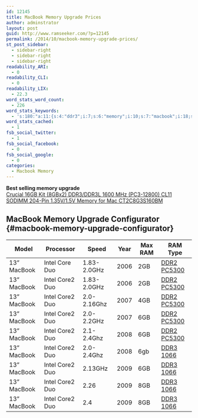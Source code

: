 ```yaml
---
id: 12145
title: MacBook Memory Upgrade Prices
author: adminstrator
layout: post
guid: http://www.ramseeker.com/?p=12145
permalink: /2014/10/macbook-memory-upgrade-prices/
st_post_sidebar:
  - sidebar-right
  - sidebar-right
  - sidebar-right
readability_ARI:
  - 0
readability_CLI:
  - 0
readability_LIX:
  - 22.3
word_stats_word_count:
  - 226
word_stats_keywords:
  - 's:180:"a:11:{s:4:"ddr3";i:7;s:6:"memory";i:10;s:7:"macbook";i:18;s:7:"upgrade";i:5;s:6:"prices";i:8;i:1066;i:6;s:4:"ddr2";i:7;s:5:"intel";i:9;s:6:"pc5300";i:5;s:5:"core2";i:8;i:2009;i:3;}";'
word_stats_cached:
  - 1
fsb_social_twitter:
  - 1
fsb_social_facebook:
  - 0
fsb_social_google:
  - 0
categories:
  - Macbook Memory
---
```

**Best selling memory upgrade**  
[Crucial 16GB Kit (8GBx2) DDR3/DDR3L 1600 MHz (PC3-12800) CL11 SODIMM 204-Pin 1.35V/1.5V Memory for Mac CT2C8G3S160BM][1]<img src="http://ir-na.amazon-adsystem.com/e/ir?t=ramseeker-20&#038;l=as2&#038;o=1&#038;a=B008LTBJFW" width="1" height="1" border="0" alt="" style="border:none !important; margin:0px !important;" />



## MacBook Memory Upgrade Configurator {#macbook-memory-upgrade-configurator}

| Model       | Processor       | Speed       | Year | Max RAM | RAM Type         |
| ----------- | --------------- | ----------- | ---- | ------- | ---------------- |
| 13” MacBook | Intel Core Duo  | 1.83-2.0GHz | 2006 | 2GB     | [DDR2 PC5300][2] |
| 13” MacBook | Intel Core2 Duo | 1.83-2.0GHz | 2006 | 2GB     | [DDR2 PC5300][2] |
| 13” MacBook | Intel Core2 Duo | 2.0-2.16Ghz | 2007 | 4GB     | [DDR2 PC5300][2] |
| 13” MacBook | Intel Core2 Duo | 2.0-2.2GHz  | 2007 | 6GB     | [DDR2 PC5300][2] |
| 13” MacBook | Intel Core2 Duo | 2.1-2.4Ghz  | 2008 | 6GB     | [DDR2 PC5300][2] |
| 13” MacBook | Intel Core2 Duo | 2.0-2.4Ghz  | 2008 | 6gb     | [DDR3 1066][3]   |
| 13” MacBook | Intel Core2 Duo | 2.13GHz     | 2009 | 6GB     | [DDR3 1066][3]   |
| 13” MacBook | Intel Core2 Duo | 2.26        | 2009 | 8GB     | [DDR3 1066][3]   |
| 13” MacBook | Intel Core2 Duo | 2.4         | 2009 | 8GB     | [DDR3 1066][3]   |

 [1]: http://www.amazon.com/gp/product/B008LTBJFW/ref=as_li_tl?ie=UTF8&camp=1789&creative=390957&creativeASIN=B008LTBJFW&linkCode=as2&tag=ramseeker-20&linkId=YZVEPLZHVARGR2ET
 [2]: http://amzn.to/1MhdzXm
 [3]: http://amzn.to/22f4GiI